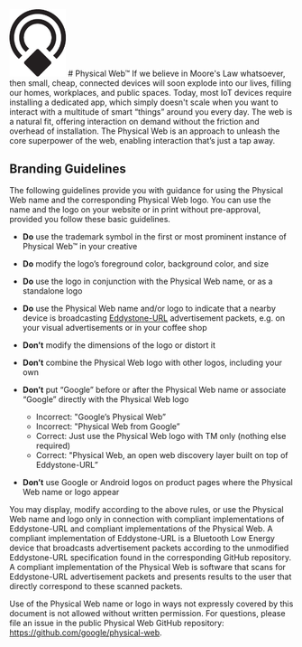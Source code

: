 
<img src="https://raw.githubusercontent.com/google/physical-web/master/documentation/images/logo/logo-black.png" width="100px">
# Physical Web™
If we believe in Moore's Law whatsoever, then small, cheap, connected devices will soon explode into our lives, filling our homes, workplaces, and public spaces. Today, most IoT devices require installing a dedicated app, which simply doesn't scale when you want to interact with a multitude of smart “things” around you every day. The web is a natural fit, offering interaction on demand without the friction and overhead of installation. The Physical Web is an approach to unleash the core superpower of the web, enabling interaction that’s just a tap away.


## Branding Guidelines

The following guidelines provide you with guidance for using the Physical Web name and the corresponding Physical Web logo. You can use the name and the logo on your website or in print without pre-approval, provided you follow these basic guidelines.

* **Do** use the trademark symbol in the first or most prominent instance of Physical Web™ in your creative
* **Do** modify the logo’s foreground color, background color, and size
* **Do** use the logo in conjunction with the Physical Web name, or as a standalone logo
* **Do** use the Physical Web name and/or logo to indicate that a nearby device is broadcasting [Eddystone-URL](https://github.com/google/eddystone/tree/master/eddystone-url) advertisement packets, e.g. on your visual advertisements or in your coffee shop
* **Don’t** modify the dimensions of the logo or distort it
* **Don’t** combine the Physical Web logo with other logos, including your own
* **Don’t** put “Google” before or after the Physical Web name or associate “Google” directly with the Physical Web logo
    * Incorrect: "Google’s Physical Web”
    * Incorrect: "Physical Web from Google”
    * Correct: Just use the Physical Web logo with TM only (nothing else required)
    * Correct: "Physical Web, an open web discovery layer built on top of Eddystone-URL”

* **Don’t** use Google or Android logos on product pages where the Physical Web name or logo appear

You may display, modify according to the above rules, or use the Physical Web name and logo only in connection with compliant implementations of Eddystone-URL and compliant implementations of the Physical Web. A compliant implementation of Eddystone-URL is a Bluetooth Low Energy device that broadcasts advertisement packets according to the unmodified Eddystone-URL specification found in the corresponding GitHub repository. A compliant implementation of the Physical Web is software that scans for Eddystone-URL advertisement packets and presents results to the user that directly correspond to these scanned packets.

Use of the Physical Web name or logo in ways not expressly covered by this document is not allowed without written permission. For questions, please file an issue in the public Physical Web GitHub repository: <https://github.com/google/physical-web>.

